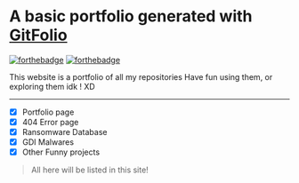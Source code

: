 # A basic portfolio generated with [**GitFolio**](https://github.com/imfunniee/gitfolio)
[![forthebadge](https://forthebadge.com/images/badges/uses-html.svg)](https://forthebadge.com) [![forthebadge](https://forthebadge.com/images/badges/uses-css.svg)](https://forthebadge.com)

This website is a portfolio of all my repositories
Have fun using them, or exploring them idk ! XD

---------------------------------------------

- [x] Portfolio page
- [x] 404 Error page
- [x] Ransomware Database
- [x] GDI Malwares
- [x] Other Funny projects
 
> All here will be listed in this site!

